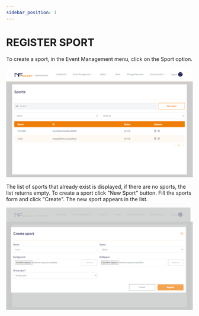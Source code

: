 ```yaml
---
sidebar_position: 1
---
```


# REGISTER SPORT

To create a sport, in the Event Management menu, click on the Sport option.

![1](/img/novoesporte.png)

The list of sports that already exist is displayed, if there are no sports, the list returns empty.
To create a sport click "New Sport" button. Fill the sports form and click "Create". The new sport appears in the list.

![1](/img/criaresporte.png)
